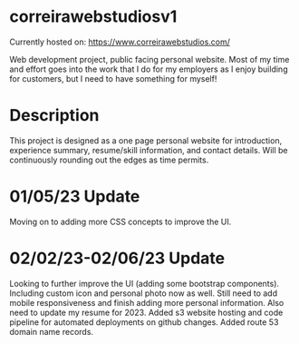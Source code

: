 # correirawebstudiosv1
Currently hosted on: https://www.correirawebstudios.com/

Web development project, public facing personal website. Most of my time and effort goes into
the work that I do for my employers as I enjoy building for customers, but I need to have something
for myself!

# Description
This project is designed as a one page personal website for introduction, experience summary,
resume/skill information, and contact details. Will be continuously rounding out the edges as time permits.

# 01/05/23 Update
Moving on to adding more CSS concepts to improve the UI.

# 02/02/23-02/06/23 Update
Looking to further improve the UI (adding some bootstrap components). 
Including custom icon and personal photo now as well. Still need to 
add mobile responsiveness and finish adding more personal information.
Also need to update my resume for 2023. Added s3 website hosting and code
pipeline for automated deployments on github changes. Added route 53 
domain name records.